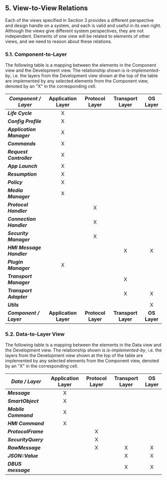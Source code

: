 ## 5.  View-to-View Relations

Each of the views specified in Section 3 provides a different perspective and design handle on a system, and each is valid and useful in its own right. Although the views give different system perspectives, they are not independent. Elements of one view will be related to elements of other views, and we need to reason about these relations.

### 5.1. Component-to-Layer

The following table is a mapping between the elements in the Component view and the Development view. The relationship shown is *is-implemented-by*, i.e. the layers from the Development view shown at the top of the table are implemented by any selected elements from the Component view, denoted by an "X" in the corresponding cell.

| ***Component / Layer***   | **Application Layer** | **Protocol Layer** | **Transport Layer** | **OS Layer** |
|---------------------------|:---------------------:|:------------------:|:-------------------:|:------------:|
| ***Life Cycle***          | X                     |                    |                     |              |
| ***Config Profile***      | X                     |                    |                     |              |
| ***Application Manager*** | X                     |                    |                     |              |
| ***Commands***            | X                     |                    |                     |              |
| ***Request Controller***  | X                     |                    |                     |              |
| ***App Launch***          | X                     |                    |                     |              |
| ***Resumption***          | X                     |                    |                     |              |
| ***Policy***              | X                     |                    |                     |              |
| ***Media Manager***       | X                     |                    |                     |              |
| ***Protocol Handler***    |                       | X                  |                     |              |
| ***Connection Handler***  |                       | X                  |                     |              |
| ***Security Manager***    |                       | X                  |                     |              |
| ***HMI Message Handler*** |                       |                    | X                   | X            |
| ***Plugin Manager***      | X                     |                    |                     |              |
| ***Transport Manager***   |                       |                    | X                   |              |
| ***Transport Adapter***   |                       |                    | X                   | X            |
| ***Utils***               |                       |                    |                     | X            |
| ***Component / Layer***   | **Application Layer** | **Protocol Layer** | **Transport Layer** | **OS Layer** |

### 5.2. Data-to-Layer View

The following table is a mapping between the elements in the Data view and the Development view. The relationship shown is *is-implemented-by*, i.e. the layers from the Development view shown at the top of the table are implemented by any selected elements from the Component view, denoted by an "X" in the corresponding cell.

| ***Data / Layer***    | **Application Layer** | **Protocol Layer** | **Transport Layer** | **OS Layer** |
|-----------------------|:---------------------:|:------------------:|:-------------------:|:------------:|
| ***Message***         | X                     |                    |                     |              |
| ***SmartObject***     | X                     |                    |                     |              |
| ***Mobile Command***  | X                     |                    |                     |              |
| ***HMI Command***     | X                     |                    |                     |              |
| ***ProtocolFrame***   |                       | X                  |                     |              |
| ***SecurityQuery***   |                       | X                  |                     |              |
| ***RawMessage***      |                       | X                  | X                   | X            |
| ***JSON::Value***     |                       |                    | X                   | X            |
| ***DBUS message***    |                       |                    | X                   | X            |

